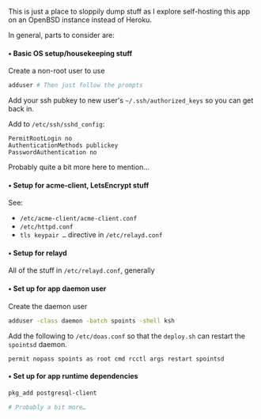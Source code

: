 This is just a place to sloppily dump stuff as I explore self-hosting this app
on an OpenBSD instance instead of Heroku.

In general, parts to consider are:

#### • Basic OS setup/housekeeping stuff

Create a non-root user to use
```sh
adduser # Then just follow the prompts
```

Add your ssh pubkey to new user's `~/.ssh/authorized_keys` so you can get back
in.

Add to `/etc/ssh/sshd_config`:
```
PermitRootLogin no
AuthenticationMethods publickey
PasswordAuthentication no
```

Probably quite a bit more here to mention…

#### • Setup for acme-client, LetsEncrypt stuff

See:
- `/etc/acme-client/acme-client.conf`
- `/etc/httpd.conf`
- `tls keypair …` directive in `/etc/relayd.conf`

#### • Setup for relayd

All of the stuff in `/etc/relayd.conf`, generally

#### • Set up for app daemon user

Create the daemon user
```sh
adduser -class daemon -batch spoints -shell ksh
```

Add the following to `/etc/doas.conf` so that the `deploy.sh` can restart the
`spointsd` daemon.

```
permit nopass spoints as root cmd rcctl args restart spointsd
```

#### • Set up for app runtime dependencies

```sh
pkg_add postgresql-client

# Probably a bit more…
```
